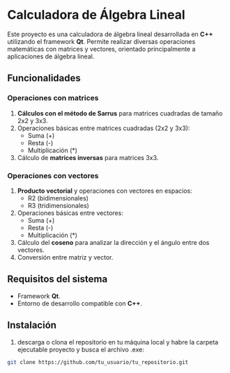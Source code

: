 # Calculadora de Álgebra Lineal

Este proyecto es una calculadora de álgebra lineal desarrollada en **C++** utilizando el framework **Qt**. Permite realizar diversas operaciones matemáticas con matrices y vectores, orientado principalmente a aplicaciones de álgebra lineal.

## Funcionalidades

### Operaciones con matrices
1. **Cálculos con el método de Sarrus** para matrices cuadradas de tamaño 2x2 y 3x3.
2. Operaciones básicas entre matrices cuadradas (2x2 y 3x3):
   - Suma (+)
   - Resta (-)
   - Multiplicación (*)
3. Cálculo de **matrices inversas** para matrices 3x3.

### Operaciones con vectores
1. **Producto vectorial** y operaciones con vectores en espacios:
   - R2 (bidimensionales)
   - R3 (tridimensionales)
2. Operaciones básicas entre vectores:
   - Suma (+)
   - Resta (-)
   - Multiplicación (*)
3. Cálculo del **coseno** para analizar la dirección y el ángulo entre dos vectores.
4. Conversión entre matriz y vector.

## Requisitos del sistema
- Framework **Qt**.
- Entorno de desarrollo compatible con **C++**.

## Instalación

1. descarga o clona el repositorio en tu máquina local y habre la carpeta ejecutable proyecto y busca el archivo .exe:
```bash
git clone https://github.com/tu_usuario/tu_repositorio.git



